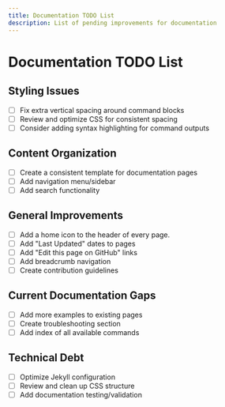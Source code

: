 ```yaml
---
title: Documentation TODO List
description: List of pending improvements for documentation
---
```


# Documentation TODO List

## Styling Issues
- [ ] Fix extra vertical spacing around command blocks
- [ ] Review and optimize CSS for consistent spacing
- [ ] Consider adding syntax highlighting for command outputs

## Content Organization
- [ ] Create a consistent template for documentation pages
- [ ] Add navigation menu/sidebar
- [ ] Add search functionality

## General Improvements
- [ ] Add a home icon to the header of every page.
- [ ] Add "Last Updated" dates to pages
- [ ] Add "Edit this page on GitHub" links
- [ ] Add breadcrumb navigation
- [ ] Create contribution guidelines

## Current Documentation Gaps
- [ ] Add more examples to existing pages
- [ ] Create troubleshooting section
- [ ] Add index of all available commands

## Technical Debt
- [ ] Optimize Jekyll configuration
- [ ] Review and clean up CSS structure
- [ ] Add documentation testing/validation 